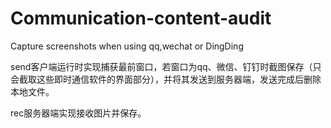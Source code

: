 # Communication-content-audit
Capture screenshots when using qq,wechat or DingDing 

send客户端运行时实现捕获最前窗口，若窗口为qq、微信、钉钉时截图保存（只会截取这些即时通信软件的界面部分），并将其发送到服务器端，发送完成后删除本地文件。

rec服务器端实现接收图片并保存。
